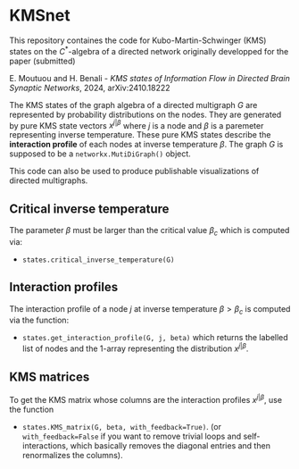 # KMSnet
This repository containes the code for Kubo-Martin-Schwinger (KMS) states on the $C^*$-algebra of a directed network originally developped for the paper (submitted)

E. Moutuou and H. Benali - *KMS states of Information Flow in Directed Brain Synaptic Networks*, 2024, arXiv:2410.18222

The KMS states of the graph algebra of a directed multigraph $G$ are represented by probability distributions on the nodes. They are generated by pure KMS state vectors $x^{j|\beta}$ where $j$ is a node and $\beta$ is a paremeter representing inverse temperature. These pure KMS states describe the **interaction profile** of each nodes at inverse temperature $\beta$. The graph $G$ is supposed to be a `networkx.MutiDiGraph()` object. 

This code can also be used to produce publishable visualizations of directed multigraphs.

## Critical inverse temperature
The parameter $\beta$ must be larger than the critical value $\beta_c$ which is computed via:

* `states.critical_inverse_temperature(G)`

## Interaction profiles
The interaction profile of a node $j$ at inverse temperature $\beta > \beta_c$ is computed via the function:

* `states.get_interaction_profile(G, j, beta)` which returns the labelled list of nodes and the 1-array representing the distribution $x^{j|\beta}$. 

## KMS matrices
To get the KMS matrix whose columns are the interaction profiles $x^{j|\beta}$, use the function 

* `states.KMS_matrix(G, beta, with_feedback=True)`. (or `with_feedback=False` if you want to remove trivial loops and self-interactions, which basically removes the diagonal entries and then renormalizes the columns).




